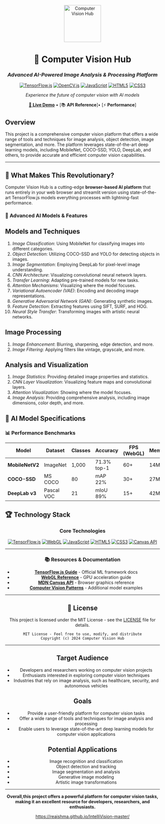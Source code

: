 <div align="center">

<img src="https://img.icons8.com/color/96/artificial-intelligence.png" alt="Computer Vision Hub" width="120">

# 🔮 Computer Vision Hub

### *Advanced AI-Powered Image Analysis & Processing Platform*

[![TensorFlow.js](https://img.shields.io/badge/TensorFlow.js-FF6F00?style=for-the-badge&logo=tensorflow&logoColor=white)](https://www.tensorflow.org/js)
[![OpenCV.js](https://img.shields.io/badge/OpenCV.js-5C3EE8?style=for-the-badge&logo=opencv&logoColor=white)](https://opencv.org/)
[![JavaScript](https://img.shields.io/badge/JavaScript-F7DF1E?style=for-the-badge&logo=javascript&logoColor=black)](https://developer.mozilla.org/en-US/docs/Web/JavaScript)
[![HTML5](https://img.shields.io/badge/HTML5-E34F26?style=for-the-badge&logo=html5&logoColor=white)](https://html.spec.whatwg.org/)
[![CSS3](https://img.shields.io/badge/CSS3-1572B6?style=for-the-badge&logo=css3&logoColor=white)](https://www.w3.org/Style/CSS/)

*Experience the future of computer vision with  AI models*

[🚀 **Live Demo**](https://reaishma.github.io/IntelliVision-master/) • [📚 **API Reference**]• [⚡ **Performance**]

</div>
 


## Overview

This project is a comprehensive computer vision platform that offers a wide range of tools and techniques for image analysis, object detection, image segmentation, and more. The platform leverages state-of-the-art deep learning models, including MobileNet, COCO-SSD, YOLO, DeepLab, and others, to provide accurate and efficient computer vision capabilities.

---

## 🎯 **What Makes This Revolutionary?**

Computer Vision Hub is a cutting-edge **browser-based AI platform** that runs entirely in your web browser and streamlit version  using state-of-the-art TensorFlow.js models everything processes  with lightning-fast performance.



### 🚀 **Advanced AI Models & Features**

## Models and Techniques
1. *Image Classification*: Using MobileNet for classifying images into different categories.
2. *Object Detection*: Utilizing COCO-SSD and YOLO for detecting objects in images.
3. *Image Segmentation*: Employing DeepLab for pixel-level image understanding.
4. *CNN Architecture*: Visualizing convolutional neural network layers.
5. *Transfer Learning*: Adapting pre-trained models for new tasks.
6. *Attention Mechanisms*: Visualizing where the model focuses.
7. *Variational Autoencoder (VAE)*: Encoding and decoding image representations.
8. *Generative Adversarial Network (GAN)*: Generating synthetic images.
9. *Feature Detection*: Extracting features using SIFT, SURF, and HOG.
10. *Neural Style Transfer*: Transforming images with artistic neural networks.

## Image Processing
1. *Image Enhancement*: Blurring, sharpening, edge detection, and more.
2. *Image Filtering*: Applying filters like vintage, grayscale, and more.

## Analysis and Visualization
1. *Image Statistics*: Providing detailed image properties and statistics.
2. *CNN Layer Visualization*: Visualizing feature maps and convolutional layers.
3. *Attention Visualization*: Showing where the model focuses.
4. *Image Analysis*: Providing comprehensive analysis, including image dimensions, color depth, and more.

## 🧠 **AI Model Specifications**

### 📊 **Performance Benchmarks**

| Model | Dataset | Classes | Accuracy | FPS (WebGL) | Memory |
|-------|---------|---------|----------|-------------|--------|
| **MobileNetV2** | ImageNet | 1,000 | 71.3% top-1 | 60+ | 14MB |
| **COCO-SSD** | MS COCO | 80 | mAP 22% | 30+ | 27MB |
| **DeepLab v3** | Pascal VOC | 21 | mIoU 89% | 15+ | 42MB |

## 🏆 **Technology Stack**

<div align="center">

### **Core Technologies**

[![TensorFlow.js](https://img.shields.io/badge/TensorFlow.js-FF6F00?style=flat-square&logo=tensorflow&logoColor=white)](https://tensorflow.org/js)
[![WebGL](https://img.shields.io/badge/WebGL-990000?style=flat-square&logo=webgl&logoColor=white)](https://webgl.org/)
[![JavaScript](https://img.shields.io/badge/JavaScript-ES6+-F7DF1E?style=flat-square&logo=javascript&logoColor=black)](https://developer.mozilla.org/en-US/docs/Web/JavaScript)
[![HTML5](https://img.shields.io/badge/HTML5-E34F26?style=flat-square&logo=html5&logoColor=white)](https://html.spec.whatwg.org/)
[![CSS3](https://img.shields.io/badge/CSS3-1572B6?style=flat-square&logo=css3&logoColor=white)](https://www.w3.org/Style/CSS/)
[![Canvas API](https://img.shields.io/badge/Canvas_API-000000?style=flat-square&logo=html5&logoColor=white)](https://developer.mozilla.org/en-US/docs/Web/API/Canvas_API)


---

### 📚 **Resources & Documentation**

- **[TensorFlow.js Guide](https://www.tensorflow.org/js/guide)** - Official ML framework docs
- **[WebGL Reference](https://webgl2fundamentals.org/)** - GPU acceleration guide  
- **[MDN Canvas API](https://developer.mozilla.org/en-US/docs/Web/API/Canvas_API)** - Browser graphics reference
- **[Computer Vision Patterns](https://github.com/tensorflow/tfjs-models)** - Additional model examples

---





## 📄 **License**

This project is licensed under the MIT License - see the [LICENSE](LICENSE) file for details.

```
MIT License - Feel free to use, modify, and distribute
Copyright (c) 2024 Computer Vision Hub
```

---


## Target Audience

- Developers and researchers working on computer vision projects
- Enthusiasts interested in exploring computer vision techniques
- Industries that rely on image analysis, such as healthcare, security, and autonomous vehicles

## Goals

- Provide a user-friendly platform for computer vision tasks
- Offer a wide range of tools and techniques for image analysis and processing
- Enable users to leverage state-of-the-art deep learning models for computer vision applications

## Potential Applications

- Image recognition and classification
- Object detection and tracking
- Image segmentation and analysis
- Generative image modeling
- Artistic image transformations

-----

**Overall,this project offers a powerful platform for computer vision tasks, making it an excellent resource for developers, researchers, and enthusiasts.**


https://reaishma.github.io/IntelliVision-master/